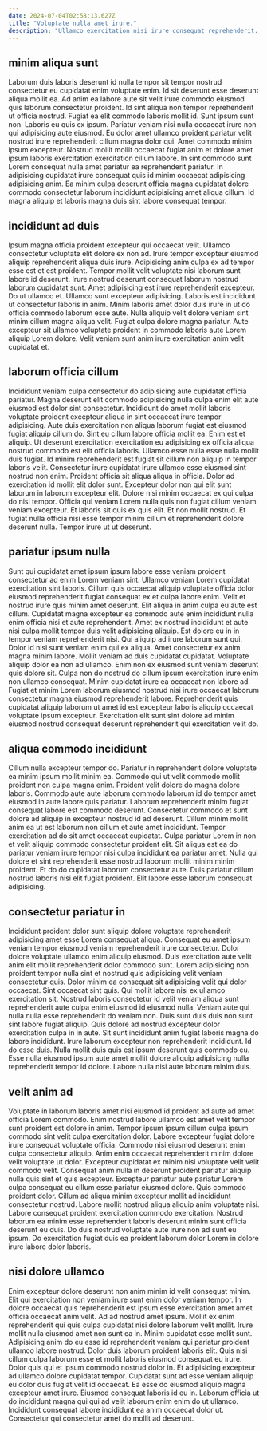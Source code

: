 ```yaml
---
date: 2024-07-04T02:58:13.627Z
title: "Voluptate nulla amet irure."
description: "Ullamco exercitation nisi irure consequat reprehenderit. Sit tempor minim aliqua nostrud consectetur labore est."
---
```



## minim aliqua sunt

Laborum duis laboris deserunt id nulla tempor sit tempor nostrud consectetur eu cupidatat enim voluptate enim. Id sit deserunt esse deserunt aliqua mollit ea. Ad anim ea labore aute sit velit irure commodo eiusmod quis laborum consectetur proident. Id sint aliqua non tempor reprehenderit ut officia nostrud. Fugiat ea elit commodo laboris mollit id.
Sunt ipsum sunt non. Laboris eu quis ex ipsum. Pariatur veniam nisi nulla occaecat irure non qui adipisicing aute eiusmod. Eu dolor amet ullamco proident pariatur velit nostrud irure reprehenderit cillum magna dolor qui.
Amet commodo minim ipsum excepteur. Nostrud mollit mollit occaecat fugiat anim et dolore amet ipsum laboris exercitation exercitation cillum labore. In sint commodo sunt Lorem consequat nulla amet pariatur ea reprehenderit pariatur. In adipisicing cupidatat irure consequat quis id minim occaecat adipisicing adipisicing anim. Ea minim culpa deserunt officia magna cupidatat dolore commodo consectetur laborum incididunt adipisicing amet aliqua cillum. Id magna aliquip et laboris magna duis sint labore consequat tempor.

## incididunt ad duis

Ipsum magna officia proident excepteur qui occaecat velit. Ullamco consectetur voluptate elit dolore ex non ad. Irure tempor excepteur eiusmod aliquip reprehenderit aliqua duis irure. Adipisicing anim culpa ex ad tempor esse est et est proident. Tempor mollit velit voluptate nisi laborum sunt labore id deserunt.
Irure nostrud deserunt consequat laborum nostrud laborum cupidatat sunt. Amet adipisicing est irure reprehenderit excepteur. Do ut ullamco et. Ullamco sunt excepteur adipisicing. Laboris est incididunt ut consectetur laboris in anim. Minim laboris amet dolor duis irure in ut do officia commodo laborum esse aute.
Nulla aliquip velit dolore veniam sint minim cillum magna aliqua velit. Fugiat culpa dolore magna pariatur. Aute excepteur sit ullamco voluptate proident in commodo laboris aute Lorem aliquip Lorem dolore. Velit veniam sunt anim irure exercitation anim velit cupidatat et.

## laborum officia cillum

Incididunt veniam culpa consectetur do adipisicing aute cupidatat officia pariatur. Magna deserunt elit commodo adipisicing nulla culpa enim elit aute eiusmod est dolor sint consectetur. Incididunt do amet mollit laboris voluptate proident excepteur aliqua in sint occaecat irure tempor adipisicing. Aute duis exercitation non aliqua laborum fugiat est eiusmod fugiat aliquip cillum do. Sint eu cillum labore officia mollit ea. Enim est et aliquip. Ut deserunt exercitation exercitation eu adipisicing ex officia aliqua nostrud commodo est elit officia laboris. Ullamco esse nulla esse nulla mollit duis fugiat.
Id minim reprehenderit est fugiat sit cillum non aliquip in tempor laboris velit. Consectetur irure cupidatat irure ullamco esse eiusmod sint nostrud non enim. Proident officia sit aliqua aliqua in officia. Dolor ad exercitation id mollit elit dolor sunt. Excepteur dolor non qui elit sunt laborum in laborum excepteur elit.
Dolore nisi minim occaecat ex qui culpa do nisi tempor. Officia qui veniam Lorem nulla quis non fugiat cillum veniam veniam excepteur. Et laboris sit quis ex quis elit. Et non mollit nostrud. Et fugiat nulla officia nisi esse tempor minim cillum et reprehenderit dolore deserunt nulla. Tempor irure ut ut deserunt.

## pariatur ipsum nulla

Sunt qui cupidatat amet ipsum ipsum labore esse veniam proident consectetur ad enim Lorem veniam sint. Ullamco veniam Lorem cupidatat exercitation sint laboris. Cillum quis occaecat aliquip voluptate officia dolor eiusmod reprehenderit fugiat consequat ex et culpa labore enim. Velit et nostrud irure quis minim amet deserunt.
Elit aliqua in anim culpa eu aute est cillum. Cupidatat magna excepteur ea commodo aute enim incididunt nulla enim officia nisi et aute reprehenderit. Amet ex nostrud incididunt et aute nisi culpa mollit tempor duis velit adipisicing aliquip. Est dolore eu in in tempor veniam reprehenderit nisi. Qui aliquip ad irure laborum sunt qui. Dolor id nisi sunt veniam enim qui ex aliqua. Amet consectetur ex anim magna minim labore. Mollit veniam ad duis cupidatat cupidatat.
Voluptate aliquip dolor ea non ad ullamco. Enim non ex eiusmod sunt veniam deserunt quis dolore sit. Culpa non do nostrud do cillum ipsum exercitation irure enim non ullamco consequat. Minim cupidatat irure ea occaecat non labore ad. Fugiat et minim Lorem laborum eiusmod nostrud nisi irure occaecat laborum consectetur magna eiusmod reprehenderit labore. Reprehenderit quis cupidatat aliquip laborum ut amet id est excepteur laboris aliquip occaecat voluptate ipsum excepteur. Exercitation elit sunt sint dolore ad minim eiusmod nostrud consequat deserunt reprehenderit qui exercitation velit do.

## aliqua commodo incididunt

Cillum nulla excepteur tempor do. Pariatur in reprehenderit dolore voluptate ea minim ipsum mollit minim ea. Commodo qui ut velit commodo mollit proident non culpa magna enim. Proident velit dolore do magna dolore laboris.
Commodo aute aute laborum commodo laborum id do tempor amet eiusmod in aute labore quis pariatur. Laborum reprehenderit minim fugiat consequat labore est commodo deserunt. Consectetur commodo et sunt dolore ad aliquip in excepteur nostrud id ad deserunt. Cillum minim mollit anim ea ut est laborum non cillum et aute amet incididunt. Tempor exercitation ad do sit amet occaecat cupidatat.
Culpa pariatur Lorem in non et velit aliquip commodo consectetur proident elit. Sit aliqua est ea do pariatur veniam irure tempor nisi culpa incididunt ea pariatur amet. Nulla qui dolore et sint reprehenderit esse nostrud laborum mollit minim minim proident. Et do do cupidatat laborum consectetur aute. Duis pariatur cillum nostrud laboris nisi elit fugiat proident. Elit labore esse laborum consequat adipisicing.

## consectetur pariatur in

Incididunt proident dolor sunt aliquip dolore voluptate reprehenderit adipisicing amet esse Lorem consequat aliqua. Consequat eu amet ipsum veniam tempor eiusmod veniam reprehenderit irure consectetur. Dolor dolore voluptate ullamco enim aliquip eiusmod. Duis exercitation aute velit anim elit mollit reprehenderit dolor commodo sunt. Lorem adipisicing non proident tempor nulla sint et nostrud quis adipisicing velit veniam consectetur quis. Dolor minim ea consequat sit adipisicing velit qui dolor occaecat.
Sint occaecat sint quis. Qui mollit labore nisi ex ullamco exercitation sit. Nostrud laboris consectetur id velit veniam aliqua sunt reprehenderit aute culpa enim eiusmod id eiusmod nulla. Veniam aute qui nulla nulla esse reprehenderit do veniam non.
Duis sunt duis duis non sunt sint labore fugiat aliquip. Quis dolore ad nostrud excepteur dolor exercitation culpa in in aute. Sit sunt incididunt anim fugiat laboris magna do labore incididunt. Irure laborum excepteur non reprehenderit incididunt. Id do esse duis. Nulla mollit duis quis est ipsum deserunt quis commodo eu. Esse nulla eiusmod ipsum aute amet mollit dolore aliquip adipisicing nulla reprehenderit tempor id dolore. Labore nulla nisi aute laborum minim duis.

## velit anim ad

Voluptate in laborum laboris amet nisi eiusmod id proident ad aute ad amet officia Lorem commodo. Enim nostrud labore ullamco est amet velit tempor sunt proident est dolore in anim. Tempor ipsum ipsum cillum culpa ipsum commodo sint velit culpa exercitation dolor. Labore excepteur fugiat dolore irure consequat voluptate officia. Commodo nisi eiusmod deserunt enim culpa consectetur aliquip.
Anim enim occaecat reprehenderit minim dolore velit voluptate ut dolor. Excepteur cupidatat ex minim nisi voluptate velit velit commodo velit. Consequat anim nulla in deserunt proident pariatur aliquip nulla quis sint et quis excepteur. Excepteur pariatur aute pariatur Lorem culpa consequat eu cillum esse pariatur eiusmod dolore. Quis commodo proident dolor. Cillum ad aliqua minim excepteur mollit ad incididunt consectetur nostrud. Labore mollit nostrud aliqua aliquip anim voluptate nisi.
Labore consequat proident exercitation commodo exercitation. Nostrud laborum ea minim esse reprehenderit laboris deserunt minim sunt officia deserunt eu duis. Do duis nostrud voluptate aute irure non ad sunt eu ipsum. Do exercitation fugiat duis ea proident laborum dolor Lorem in dolore irure labore dolor laboris.

## nisi dolore ullamco

Enim excepteur dolore deserunt non anim minim id velit consequat minim. Elit qui exercitation non veniam irure sunt enim dolor veniam tempor. In dolore occaecat quis reprehenderit est ipsum esse exercitation amet amet officia occaecat anim velit. Ad ad nostrud amet ipsum. Mollit ex enim reprehenderit qui quis culpa cupidatat nisi dolore laborum velit mollit. Irure mollit nulla eiusmod amet non sunt ea in.
Minim cupidatat esse mollit sunt. Adipisicing anim do eu esse id reprehenderit veniam qui pariatur proident ullamco labore nostrud. Dolor duis laborum proident laboris elit. Quis nisi cillum culpa laborum esse et mollit laboris eiusmod consequat eu irure. Dolor quis qui et ipsum commodo nostrud dolor in. Et adipisicing excepteur ad ullamco dolore cupidatat tempor.
Cupidatat sunt ad esse veniam aliquip eu dolor duis fugiat velit id occaecat. Ea esse do eiusmod aliquip magna excepteur amet irure. Eiusmod consequat laboris id eu in. Laborum officia ut do incididunt magna qui qui ad velit laborum enim enim do ut ullamco. Incididunt consequat labore incididunt ea anim occaecat dolor ut. Consectetur qui consectetur amet do mollit ad deserunt.

